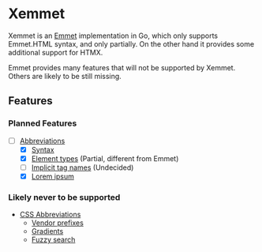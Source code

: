 # Xemmet
Xemmet is an [Emmet](https://docs.emmet.io/) implementation in Go, which only supports Emmet.HTML syntax, and only partially. On the other hand it provides some additional support for HTMX.

Emmet provides many features that will not be supported by Xemmet. Others are likely to be still missing.

## Features

### Planned Features

- [ ] [Abbreviations](https://docs.emmet.io/abbreviations/)
  - [x] [Syntax](https://docs.emmet.io/abbreviations/syntax/)
  - [x] [Element types](https://docs.emmet.io/abbreviations/types/) (Partial, different from Emmet)
  - [ ] [Implicit tag names](https://docs.emmet.io/abbreviations/implicit-names/) (Undecided)
  - [x] [Lorem ipsum](https://docs.emmet.io/abbreviations/lorem-ipsum/)

### Likely never to be supported

- [CSS Abbreviations](https://docs.emmet.io/css-abbreviations/)
  - [Vendor prefixes](https://docs.emmet.io/css-abbreviations/vendor-prefixes/) 
  - [Gradients](https://docs.emmet.io/css-abbreviations/gradients/)
  - [Fuzzy search](https://docs.emmet.io/css-abbreviations/fuzzy-search/)

